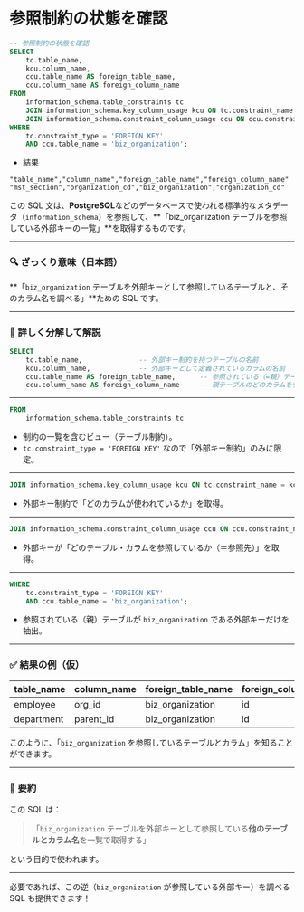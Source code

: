 # 参照制約の状態を確認

```sql
-- 参照制約の状態を確認
SELECT
    tc.table_name,
    kcu.column_name,
    ccu.table_name AS foreign_table_name,
    ccu.column_name AS foreign_column_name
FROM
    information_schema.table_constraints tc
    JOIN information_schema.key_column_usage kcu ON tc.constraint_name = kcu.constraint_name
    JOIN information_schema.constraint_column_usage ccu ON ccu.constraint_name = tc.constraint_name
WHERE
    tc.constraint_type = 'FOREIGN KEY'
    AND ccu.table_name = 'biz_organization';

```

- 結果

```
"table_name","column_name","foreign_table_name","foreign_column_name"
"mst_section","organization_cd","biz_organization","organization_cd"
```

この SQL 文は、**PostgreSQL**などのデータベースで使われる標準的なメタデータ（`information_schema`）を参照して、\*\*「biz_organization テーブルを参照している外部キーの一覧」\*\*を取得するものです。

---

### 🔍 ざっくり意味（日本語）

\*\*「`biz_organization` テーブルを外部キーとして参照しているテーブルと、そのカラム名を調べる」\*\*ための SQL です。

---

### 🧠 詳しく分解して解説

```sql
SELECT
    tc.table_name,              -- 外部キー制約を持つテーブルの名前
    kcu.column_name,            -- 外部キーとして定義されているカラムの名前
    ccu.table_name AS foreign_table_name,      -- 参照されている（=親）テーブル名（ここではbiz_organization）
    ccu.column_name AS foreign_column_name     -- 親テーブルのどのカラムを参照しているか
```

---

```sql
FROM
    information_schema.table_constraints tc
```

- 制約の一覧を含むビュー（テーブル制約）。
- `tc.constraint_type = 'FOREIGN KEY'` なので「外部キー制約」のみに限定。

---

```sql
JOIN information_schema.key_column_usage kcu ON tc.constraint_name = kcu.constraint_name
```

- 外部キー制約で「どのカラムが使われているか」を取得。

---

```sql
JOIN information_schema.constraint_column_usage ccu ON ccu.constraint_name = tc.constraint_name
```

- 外部キーが「どのテーブル・カラムを参照しているか（＝参照先）」を取得。

---

```sql
WHERE
    tc.constraint_type = 'FOREIGN KEY'
    AND ccu.table_name = 'biz_organization';
```

- 参照されている（親）テーブルが `biz_organization` である外部キーだけを抽出。

---

### ✅ 結果の例（仮）

| table_name | column_name | foreign_table_name | foreign_column_name |
| ---------- | ----------- | ------------------ | ------------------- |
| employee   | org_id      | biz_organization   | id                  |
| department | parent_id   | biz_organization   | id                  |

このように、「`biz_organization` を参照しているテーブルとカラム」を知ることができます。

---

### 💬 要約

この SQL は：

> 「`biz_organization` テーブルを外部キーとして参照している**他のテーブルとカラム名**を一覧で取得する」

という目的で使われます。

---

必要であれば、この逆（`biz_organization` が参照している外部キー）を調べる SQL も提供できます！
